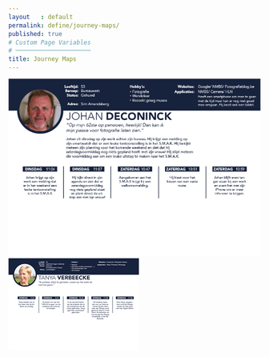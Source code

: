 ```yaml
---
layout   : default
permalink: define/journey-maps/
published: true
# Custom Page Variables
# ─────────────────────
title: Journey Maps
---
```

<img src="../../img/34133843_1004291513078344_3742711244210044928_n.png">
<img src="../../img/34321864_1004291516411677_8085579868080701440_n.png">